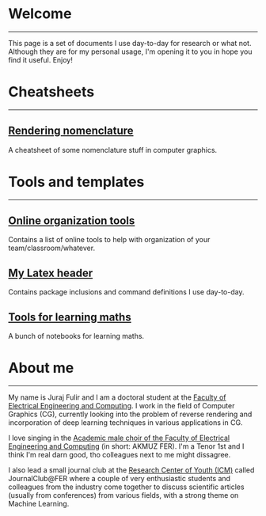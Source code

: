 # **Welcome**
-----

This page is a set of documents I use day-to-day for research or what not. Although they are for my personal usage, I'm opening it to you in hope you find it useful. Enjoy!

# **Cheatsheets**
-----

## [Rendering nomenclature](cheatsheets/rendering_nomenclature.md)
A cheatsheet of some nomenclature stuff in computer graphics.

# **Tools and templates**
-----

## [Online organization tools](online_org_tools.md)
Contains a list of online tools to help with organization of your team/classroom/whatever.

## [My Latex header](./assets/files/latex_header.tex)
Contains package inclusions and command definitions I use day-to-day.

## [Tools for learning maths](math_learning.md)
A bunch of notebooks for learning maths.

# **About me**
-----
My name is Juraj Fulir and I am a doctoral student at the [Faculty of Electrical Engineering and Computing](https://www.fer.unizg.hr/en). I work in the field of Computer Graphics (CG), currently looking into the problem of reverse rendering and incorporation of deep learning techniques in various applications in CG.

I love singing in the [Academic male choir of the Faculty of Electrical Engineering and Computing](https://akmuz.fer.hr/akmuz/home) (in short: AKMUZ FER). I'm a Tenor 1st and I think I'm real darn good, tho colleagues next to me might dissagree.

I also lead a small journal club at the [Research Center of Youth (ICM)](http://icm.hr/) called JournalClub@FER where a couple of very enthusiastic students and colleagues from the industry come together to discuss scientific articles (usually from conferences) from various fields, with a strong theme on Machine Learning.
